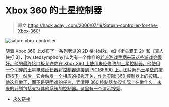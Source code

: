 # Xbox 360 的土星控制器

> 原文:[https://hack aday . com/2006/07/19/Saturn-controller-for-the-Xbox-360/](https://hackaday.com/2006/07/19/saturn-controller-for-the-xbox-360/)

![saturn xbox controller](../Images/fa7f616bd0940f413095d0693a296b47.png)

随着 Xbox 360 上发布了一系列老派的 2D 格斗游戏，如《街头霸王 2》和《真人快打 3》，[twistedsymphony]认为有一个像样的[老派游戏手柄来玩这些游戏会很好。他的最终接口板允许你在 Xbox 360 上使用未经修改的土星控制器。他使用一个切碎的土星电缆延长器将控制器连接到 PIC16F690 上。图片解码土星垫的按钮按下。然后，它会触发一个相应的模拟开关，作为实际 360 控制器上的按钮。他这样做了，而不是更困难的任务，弄清楚 360 控制器协议实际上在做什么。未来的计划包括支持其他系统的控制器。这里有一个](http://forums.xbox-scene.com/index.php?showtopic=509748&st=165&p=3546461&#entry3546461)[演示视频](http://www.youtube.com/watch?v=CiP0WLx7V7Q)。

*   [永久链接](http://forums.xbox-scene.com/index.php?showtopic=509748&st=165&p=3546461&#entry3546461)